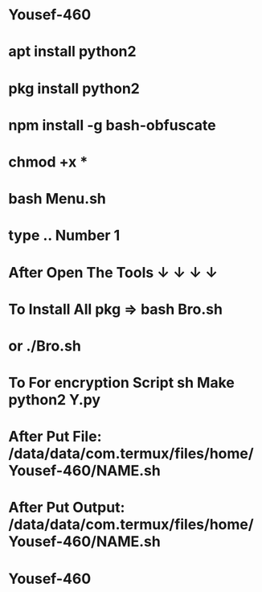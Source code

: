 # Yousef-460

# apt install python2

# pkg install python2

# npm install -g bash-obfuscate

# chmod +x *

# bash Menu.sh

# type .. Number 1

# After Open The Tools  ↓  ↓   ↓  ↓

# To Install All pkg => bash Bro.sh

# or ./Bro.sh

# To For encryption Script sh Make python2 Y.py

# After Put File: /data/data/com.termux/files/home/Yousef-460/NAME.sh

# After Put Output: /data/data/com.termux/files/home/Yousef-460/NAME.sh

# Yousef-460
